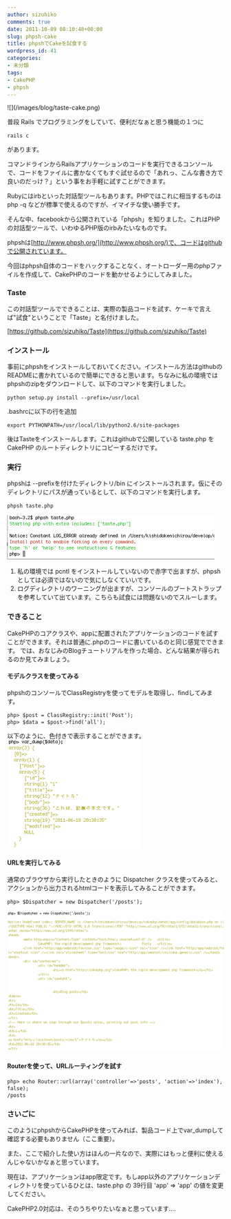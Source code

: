```yaml
---
author: sizuhiko
comments: true
date: 2011-10-09 08:10:48+00:00
slug: phpsh-cake
title: phpshでCakeを試食する
wordpress_id: 41
categories:
- 未分類
tags:
- CakePHP
- phpsh
---
```


<!-- more -->![](/images/blog/taste-cake.png) 

普段 Rails でプログラミングをしていて、便利だなぁと思う機能の１つに

    
    rails c

があります。
  
  

コマンドラインからRailsアプリケーションのコードを実行できるコンソールで、コードをファイルに書かなくてもすぐ試せるので「あれっ、こんな書き方で良いのだっけ？」という事をお手軽に試すことができます。  

Rubyにはirbといった対話型ツールもあります。PHPではこれに相当するものは php -q などが標準で使えるのですが、イマイチな使い勝手です。  

そんな中、facebookから公開されている「phpsh」を知りました。これはPHPの対話型ツールで、いわゆるPHP版のirbみたいなものです。
  
  

phpshは[http://www.phpsh.org/](http://www.phpsh.org/)で、コードはgithubで公開されています。
  
  

今回はphpsh自体のコードをハックすることなく、オートローダー用のphpファイルを作成して、CakePHPのコードを動かせるようにしてみました。
  



### Taste


  

この対話型ツールでできることは、実際の製品コードを試す、ケーキで言えば"試食"ということで「Taste」と名付けました。  

[https://github.com/sizuhiko/Taste](https://github.com/sizuhiko/Taste)
  
  



### インストール


  

事前にphpshをインストールしておいてください。インストール方法はgithubのREADMEに書かれているので簡単にできると思います。ちなみに私の環境ではphpshのzipをダウンロードして、以下のコマンドを実行しました。

    
    
    python setup.py install --prefix=/usr/local
    


.bashrcに以下の行を追加

    
    
    export PYTHONPATH=/usr/local/lib/python2.6/site-packages 
    


  

後はTasteをインストールします。これはgithubで公開している taste.php を CakePHP のルートディレクトリにコピーするだけです。
  
  



### 実行


  

phpshは --prefixを付けたディレクトリ/bin にインストールされます。仮にそのディレクトリにパスが通っているとして、以下のコマンドを実行します。

    
    phpsh taste.php


  
![](/images/blog/taste-cake-2.png)
  



  1. 私の環境では pcntl をインストールしていないので赤字で出ますが、phpshとしては必須ではないので気にしなくていいです。
  2. ログディレクトリのワーニングが出ますが、コンソールのブートストラップを参考していて出ています。こちらも試食には問題ないのでスルーします。

  



### できること


  

CakePHPのコアクラスや、appに配置されたアプリケーションのコードを試すことができます。それは普通に.phpのコードに書いているのと同じ感覚でできます。
では、おなじみのBlogチュートリアルを作った場合、どんな結果が得られるのか見てみましょう。
  
  




#### モデルクラスを使ってみる


  

phpshのコンソールでClassRegistryを使ってモデルを取得し、findしてみます。

    
    
    php> $post = ClassRegistry::init('Post');
    php> $data = $post->find('all');
    


以下のように、色付きで表示することができます。![](/images/blog/taste-cake-3.png)   

  
  




#### URLを実行してみる


  

通常のブラウザから実行したときのように Dispatcher クラスを使ってみると、アクションから出力されるhtmlコードを表示してみることができます。

    
    
    php> $Dispatcher = new Dispatcher('/posts');
    

![](/images/blog/taste-cake-4.png) 
  
  




#### Routerを使って、URLルーティングを試す


  


    
    
    php> echo Router::url(array('controller'=>'posts', 'action'=>'index'), false);
    /posts
    


  



### さいごに


このようにphpshからCakePHPを使ってみれば、製品コード上でvar_dumpして確認する必要もありません（ここ重要）。  

また、ここで紹介した使い方はほんの一片なので、実際にはもっと便利に使えるんじゃないかなぁと思っています。  

現在は、アプリケーションはapp限定です。もしapp以外のアプリケーションディレクトリを使っているひとは、taste.php の 39行目 'app' => 'app' の値を変更してください。  

CakePHP2.0対応は、そのうちやりたいなぁと思っています....
